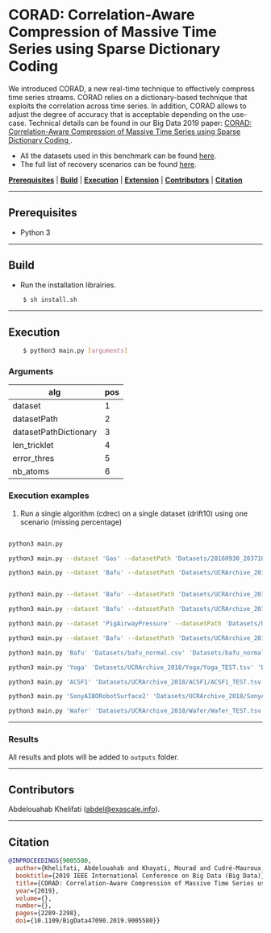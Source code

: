 # CORAD: Correlation-Aware Compression of Massive Time Series using Sparse Dictionary Coding

We introduced CORAD, a new real-time technique to effectively compress time series streams. CORAD relies on a dictionary-based technique that exploits the correlation across time series. In addition, CORAD allows to adjust the degree of accuracy that is acceptable depending on the use-case. Technical details can be found in our 
Big Data 2019 paper:  <a href = "https://exascale.info/assets/pdf/khelifati2019bigdata.pdf">CORAD: Correlation-Aware Compression of Massive Time Series using Sparse Dictionary Coding </a>. 

- All the datasets used in this benchmark can be found [here](https://github.com/eXascaleInfolab/bench-vldb20/tree/mastDatasets).
- The full list of recovery scenarios can be found [here](https://github.com/eXascaleInfolab/bench-vldb20/blob/master/TestingFramework/README.md).

[**Prerequisites**](#prerequisites) | [**Build**](#build) | [**Execution**](#execution) | [**Extension**](#extension)  | [**Contributors**](#contributors) | [**Citation**](#citation)

___


## Prerequisites

- Python 3

___

## Build

- Run the installation librairies. 
```bash
    $ sh install.sh
```

___

## Execution


```bash
    $ python3 main.py [arguments]
```

### Arguments

 | alg  | pos  | 
 | -------- | -------- | 
 | dataset    | 1        | 
 | datasetPath  | 2        | 
 | datasetPathDictionary   | 3    | 
 | len_tricklet     | 4     | 
 | error_thres  | 5     |
 | nb_atoms   | 6 |


### Execution examples


1. Run a single algorithm (cdrec) on a single dataset (drift10) using one scenario (missing percentage)
```bash

python3 main.py 

python3 main.py --dataset 'Gas' --datasetPath 'Datasets/20160930_203718-2.csv' --datasetPathDictionary '../Datasets/archive_ics/gas-sensor-array-temperature-modulation/20160930_203718-2.csv' --len_tricklet 40 --error_thres 0.4 --nb_atoms 4

python3 main.py --dataset 'Bafu' --datasetPath 'Datasets/UCRArchive_2018/PigAirwayPressure/PigAirwayPressure_TEST.tsv' --datasetPathDictionary 'Datasets/UCRArchive_2018/PigAirwayPressure/PigAirwayPressure_TRAIN.tsv' --len_tricklet 14 --error_thres 0.4 --nb_atoms 6


python3 main.py --dataset 'Bafu' --datasetPath 'Datasets/UCRArchive_2018/PigAirwayPressure/PigAirwayPressure_TEST.tsv' --datasetPathDictionary 'Datasets/UCRArchive_2018/PigAirwayPressure/PigAirwayPressure_TRAIN.tsv' --len_tricklet 14 --error_thres 0.4 --nb_atoms 6

python3 main.py --dataset 'Bafu' --datasetPath 'Datasets/UCRArchive_2018/PigAirwayPressure/PigAirwayPressure_TEST.tsv' --datasetPathDictionary 'Datasets/UCRArchive_2018/PigAirwayPressure/PigAirwayPressure_TRAIN.tsv' --len_tricklet 14 --error_thres 0.4 --nb_atoms 6

python3 main.py --dataset 'PigAirwayPressure' --datasetPath 'Datasets/UCRArchive_2018/PigAirwayPressure/PigAirwayPressure_TEST.tsv' --datasetPathDictionary 'Datasets/UCRArchive_2018/PigAirwayPressure/PigAirwayPressure_TRAIN.tsv' --len_tricklet 14 --error_thres 0.2 --nb_atoms 6

python3 main.py --dataset 'Bafu' --datasetPath 'Datasets/UCRArchive_2018/Wafer/Wafer_TEST.tsv' --datasetPathDictionary 'Datasets/UCRArchive_2018/Wafer/Wafer_TRAIN.tsv' --len_tricklet 14 --error_thres 0.4 --nb_atoms 6

python3 main.py 'Bafu' 'Datasets/bafu_normal.csv' 'Datasets/bafu_normal.csv' 14 0.4 1

python3 main.py 'Yoga' 'Datasets/UCRArchive_2018/Yoga/Yoga_TEST.tsv' 'Datasets/UCRArchive_2018/Yoga/Yoga_TRAIN.tsv' 20 0.4 4

python3 main.py 'ACSF1' 'Datasets/UCRArchive_2018/ACSF1/ACSF1_TEST.tsv' 'Datasets/UCRArchive_2018/ACSF1/ACSF1_TRAIN.tsv' 5 0.4 4

python3 main.py 'SonyAIBORobotSurface2' 'Datasets/UCRArchive_2018/SonyAIBORobotSurface2/SonyAIBORobotSurface2_TEST.tsv' 'Datasets/UCRArchive_2018/SonyAIBORobotSurface2/SonyAIBORobotSurface2_TRAIN.tsv' 14 0.4 6

python3 main.py 'Wafer' 'Datasets/UCRArchive_2018/Wafer/Wafer_TEST.tsv' 'Datasets/UCRArchive_2018/Wafer/Wafer_TRAIN.tsv' 14 0.4 6
```
___

### Results
All results and plots will be added to `outputs` folder. 

___

## Contributors
Abdelouahab Khelifati (abdel@exascale.info).

___

## Citation
```bibtex
@INPROCEEDINGS{9005580,
  author={Khelifati, Abdelouahab and Khayati, Mourad and Cudré-Mauroux, Philippe},
  booktitle={2019 IEEE International Conference on Big Data (Big Data)}, 
  title={CORAD: Correlation-Aware Compression of Massive Time Series using Sparse Dictionary Coding}, 
  year={2019},
  volume={},
  number={},
  pages={2289-2298},
  doi={10.1109/BigData47090.2019.9005580}}
```
